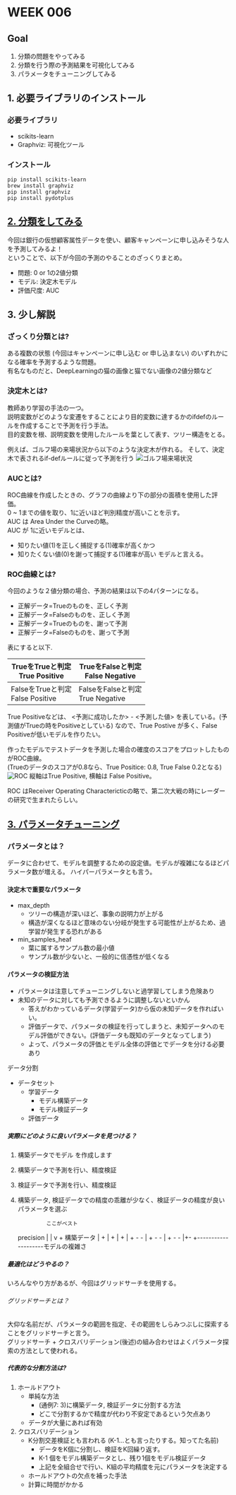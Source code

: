 # WEEK 006
## Goal
1. 分類の問題をやってみる
1. 分類を行う際の予測結果を可視化してみる
1. パラメータをチューニングしてみる

## 1. 必要ライブラリのインストール
### 必要ライブラリ
 + scikits-learn
 + Graphviz: 可視化ツール

### インストール
    pip install scikits-learn
    brew install graphviz
    pip install graphviz
    pip install pydotplus

## [2. 分類をしてみる ](practice/classification.ipynb)
今回は銀行の仮想顧客属性データを使い、顧客キャンペーンに申し込みそうな人を予測してみるよ！<br>
ということで、以下が今回の予測のやることのざっくりまとめ。
 + 問題: 0 or 1の2値分類
 + モデル: 決定木モデル
 + 評価尺度: AUC

## 3. 少し解説
### ざっくり分類とは?
ある複数の状態 (今回はキャンペーンに申し込む or 申し込まない) のいずれかになる確率を予測するような問題。<br>
有名なものだと、DeepLearningの猫の画像と猫でない画像の2値分類など

### 決定木とは?
教師あり学習の手法の一つ。<br>
説明変数がどのような変遷をすることにより目的変数に達するかのifdefのルールを作成することで予測を行う手法。<br>
目的変数を根、説明変数を使用したルールを葉として表す、ツリー構造をとる。

例えば、ゴルフ場の来場状況から以下のような決定木が作れる。
そして、決定木で表されるif-defルールに従って予測を行う
![ゴルフ場来場状況](https://image.slidesharecdn.com/random-140616231740-phpapp01/95/-2-638.jpg?cb=1402967878)

### AUCとは?
ROC曲線を作成したときの、グラフの曲線より下の部分の面積を使用した評価。<br>
0 ~ 1までの値を取り、1に近いほど判別精度が高いことを示す。<br>
AUC は Area Under the Curveの略。<br>
AUC が 1に近いモデルとは、
 + 知りたい値(1)を正しく捕捉する(1)確率が高くかつ
 + 知りたくない値(0)を謝って捕捉する(1)確率が高い
モデルと言える。

### ROC曲線とは?
今回のような２値分類の場合、予測の結果は以下の4パターンになる。
 + 正解データ=Trueのものを、正しく予測
 + 正解データ=Falseのものを、正しく予測
 + 正解データ=Trueのものを、謝って予測
 + 正解データ=Falseのものを、謝って予測

表にすると以下.

| TrueをTrueと判定 <br> True Positive   | TrueをFalseと判定 <br> False Negative|
|---------------------------------------|--------------------------------------|
| FalseをTrueと判定 <br> False Positive | FalseをFalseと判定 <br> True Negative|

True Positiveなどは、
<予測に成功したか> - <予測した値>
を表している。(予測値がTrueの時をPositiveとしている)
なので、True Postive が多く、False Positiveが低いモデルを作りたい。

作ったモデルでテストデータを予測した場合の確度のスコアをプロットしたものがROC曲線。<br>
(Trueのデータのスコアが0.8なら、True Positice: 0.8, True False 0.2となる)
![ROC](https://oku.edu.mie-u.ac.jp/~okumura/stat/img/091007a.png)
縦軸はTrue Positive, 横軸は False Positive。

ROC はReceiver Operating Charactericticの略で、第二次大戦の時にレーダーの研究で生まれたらしい。

## [3. パラメータチューニング](practice/classification.ipynb)　
### パラメータとは？
データに合わせて、モデルを調整するための設定値。モデルが複雑になるほどパラメータ数が増える。
ハイパーパラメータとも言う。

#### 決定木で重要なパラメータ
 + max_depth
    + ツリーの構造が深いほど、事象の説明力が上がる
    + 構造が深くなるほど意味のない分岐が発生する可能性が上がるため、過学習が発生する恐れがある
 + min_samples_heaf
    + 葉に属するサンプル数の最小値
    + サンプル数が少ないと、一般的に信憑性が低くなる

#### パラメータの検証方法
 - パラメータは注意してチューニングしないと過学習してしまう危険あり
 - 未知のデータに対しても予測できるように調整しないといかん
   - 答えがわかっているデータ(学習データ)から仮の未知データを作ればいい。
   - 評価データで、パラメータの検証を行ってしまうと、未知データへのモデル評価ができない。(評価データも既知のデータとなってしまう)
   - よって、パラメータの評価とモデル全体の評価とでデータを分ける必要あり


データ分割
 - データセット
   - 学習データ
     - モデル構築データ
     - モデル検証データ
   - 評価データ


##### 実際にどのように良いパラメータを見つける？
1. 構築データでモデル を作成します
1. 構築データで予測を行い、精度検証
1. 検証データで予測を行い、精度検証
1. 構築データ, 検証データでの精度の乖離が少なく、検証データの精度が良いパラメータを選ぶ


                ここがベスト
    precision   |
    |           v     +  構築データ
    |             +
    |          +
    |       +
    |    +    -  -
    |  +   -        -
    | + -              -
    |+-
    +--------------------モデルの複雑さ


##### 最適化はどうやるの？
いろんなやり方があるが、今回はグリッドサーチを使用する。

###### グリッドサーチとは？
大仰な名前だが、パラメータの範囲を指定、その範囲をしらみつぶしに探索することをグリッドサーチと言う。<br>
グリッドサーチ + クロスバリデーション(後述)の組み合わせはよくパラメータ探索の方法として使われる。

##### 代表的な分割方法は?
1. ホールドアウト
   - 単純な方法
     - (通例7: 3)に構築データ, 検証データに分割する方法
     - どこで分割するかで精度が代わり不安定であるという欠点あり
   - データが大量にあれば有効
1. クロスバリデーション
   - K分割交差検証とも言われる (K-1...とも言ったりする。知ってた名前)
     - データをK個に分割し、検証をK回繰り返す。
     - K-1 個をモデル構築データとし、残り1個をモデル検証データ
     - 上記を全組合せで行い、K組の平均精度を元にパラメータを決定する
   - ホールドアウトの欠点を補った手法
   - 計算に時間がかかる



